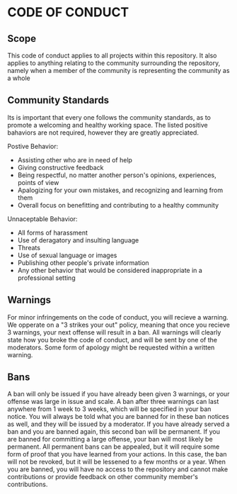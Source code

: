 # CODE OF CONDUCT

## Scope

This code of conduct applies to all projects within this repository.
It also applies to anything relating to the community surrounding the repository,
namely when a member of the community is representing the community as a whole

## Community Standards

Its is important that every one follows the community standards, as to promote 
a welcoming and healthy working space. The listed positive bahaviors are not required,
however they are greatly appreciated.

Postive Behavior:
* Assisting other who are in need of help
* Giving constructive feedback
* Being respectful, no matter another person's opinions, experiences, points of view
* Apalogizing for your own mistakes, and recognizing and learning from them
* Overall focus on benefitting and contributing to a healthy community

Unnaceptable Behavior:
* All forms of harassment
* Use of deragatory and insulting language
* Threats
* Use of sexual language or images
* Publishing other people's private information
* Any other behavior that would be considered inappropriate in a professional setting

## Warnings

For minor infringements on the code of conduct, you will recieve a warning. 
We opperate on a "3 strikes your out" policy, meaning that once you recieve 3 warnings, your next
offense will result in a ban.
All warnings will clearly state how you broke the code of conduct, and will be sent by one of 
the moderators. Some form of apology might be requested within a written warning.

## Bans

A ban will only be issued if you have already been given 3 warnings, or your offense was large in issue
and scale.
A ban after three warnings can last anywhere from 1 week to 3 weeks, which will be specified in your ban notice.
You will always be told what you are banned for in these ban notices as well, and they will be issued by a 
moderator.
If you have already served a ban and you are banned again, this second ban will be permanent.
If you are banned for committing a large offense, your ban will most likely be permanent.
All permanent bans can be appealed, but it will require some form of proof that you have learned from your 
actions. In this case, the ban will not be revoked, but it will be lessened to a few months or a year.
When you are banned, you will have no access to the repository and cannot make contributions or provide 
feedback on other community member's contributions.